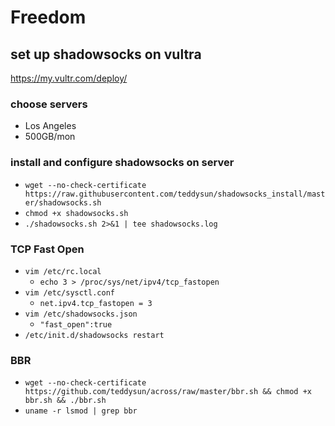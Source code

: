 # Freedom
## set up shadowsocks on vultra
https://my.vultr.com/deploy/
### choose servers
* Los Angeles
* 500GB/mon
### install and configure shadowsocks on server
* `wget --no-check-certificate https://raw.githubusercontent.com/teddysun/shadowsocks_install/master/shadowsocks.sh`
* `chmod +x shadowsocks.sh`
* `./shadowsocks.sh 2>&1 | tee shadowsocks.log`
### TCP Fast Open
* `vim /etc/rc.local`
    * `echo 3 > /proc/sys/net/ipv4/tcp_fastopen`
* `vim /etc/sysctl.conf`
    * `net.ipv4.tcp_fastopen = 3`
* `vim /etc/shadowsocks.json`
    * `"fast_open":true`
* `/etc/init.d/shadowsocks restart`
### BBR
* `wget --no-check-certificate https://github.com/teddysun/across/raw/master/bbr.sh && chmod +x bbr.sh && ./bbr.sh`
* `uname -r lsmod | grep bbr`
